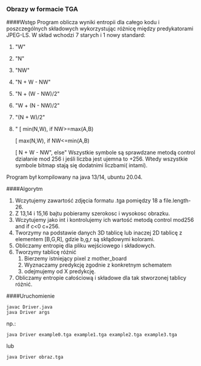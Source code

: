 ### Obrazy w formacie TGA
####Wstęp
Program oblicza wyniki entropii dla
całego kodu i poszczególnych składowych 
wykorzystując różnicę między predykatorami JPEG-LS.
W skład wchodzi 7 starych i 1 nowy standard:
1.  "W"
2.  "N"
3.  "NW"
4.  "N + W - NW"
5.  "N + (W - NW)/2"
6.  "W + (N - NW)/2"
7.  "(N + W)/2"
8.  "
    [ min(N,W), if NW>=max(A,B)
    
    [ max(N,W), if NW<=min(A,B)
    
    [ N + W - NW", else"
Wszystkie symbole są sprawdzane metodą control
działanie mod 256 i jeśli liczba jest ujemna to +256.
Wtedy wszystkie symbole bitmap stają się dodatnimi liczbami( intami).

Program był kompilowany na java 13/14, ubuntu 20.04.

####Algorytm 
1. Wczytujemy zawartość zdjęcia formatu .tga pomiędzy 18 a file.length-26.
2. Z 13,14 i 15,16 bajtu pobieramy szerokosc i wysokosc obrazku.
3. Wczytujemy jako int i kontrolujemy ich wartość metodą control mod256 and if c<0 c+256.
4. Tworzymy na podstawie danych 3D tablicę lub inaczej 2D tablicę z elementem [B,G,R], gdzie b,g,r są skłądowymi kolorami.
5. Obliczamy entropię dla pliku wejściowego i składowych.
6. Tworzymy tablicę różnić 
    1. Bierzemy istniejący pixel z mother_board
    2. Wyznaczamy predykcję zgodnie z konkretnym schematem
    2. odejmujemy od X predykcję.
7. Obliczamy entropie całościową i składowe dla tak stworzonej tablicy różnić.
    


####Uruchomienie

~~~
javac Driver.java 
java Driver args
~~~
np.:
~~~
java Driver example0.tga example1.tga example2.tga example3.tga
~~~
lub
~~~
java Driver obraz.tga
~~~